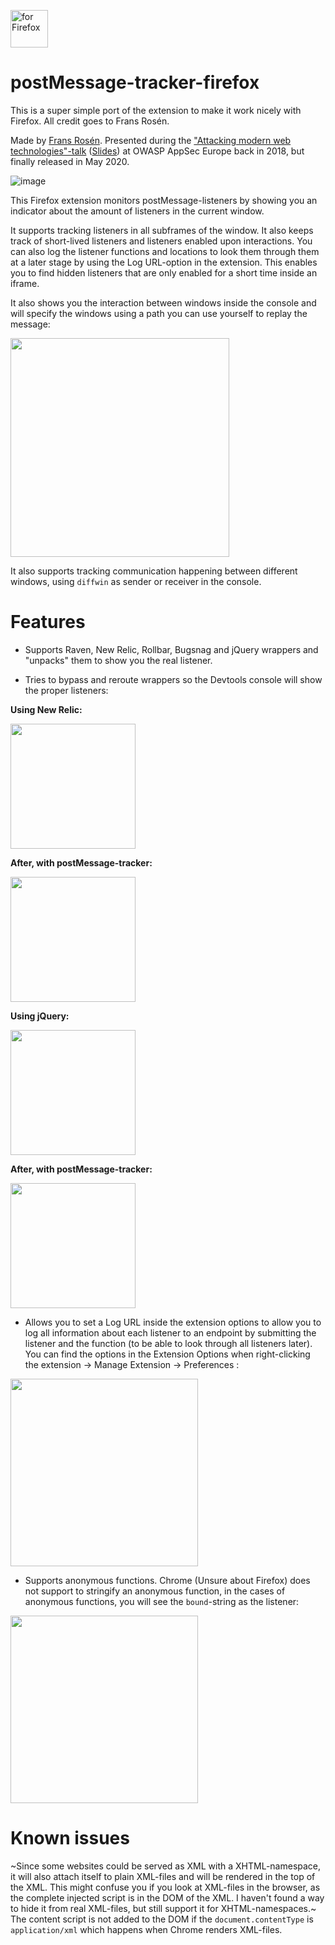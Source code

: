 [<img src="https://blog.mozilla.org/addons/files/2020/04/get-the-addon-fx-apr-2020.svg" alt="for Firefox" height="60px">](https://addons.mozilla.org/en-US/firefox/addon/postmessage-tracker-f/)

# postMessage-tracker-firefox

This is a super simple port of the extension to make it work nicely with Firefox. All credit goes to Frans Rosén.

Made by [Frans Rosén](https://twitter.com/fransrosen). Presented during the ["Attacking modern web technologies"-talk](https://www.youtube.com/watch?v=oJCCOnF25JU) ([Slides](https://speakerdeck.com/fransrosen/owasp-appseceu-2018-attacking-modern-web-technologies)) at OWASP AppSec Europe back in 2018, but finally released in May 2020. 

![image](https://github.com/ACK-J/postMessage-tracker-firefox/assets/60232273/51c0ea24-b42b-4dcf-bbc2-52ef2dce0dfb)


This Firefox extension monitors postMessage-listeners by showing you an indicator about the amount of listeners in the current window.

It supports tracking listeners in all subframes of the window. It also keeps track of short-lived listeners and listeners enabled upon interactions. You can also log the listener functions and locations to look them through them at a later stage by using the Log URL-option in the extension. This enables you to find hidden listeners that are only enabled for a short time inside an iframe.

It also shows you the interaction between windows inside the console and will specify the windows using a path you can use yourself to replay the message:

<img src="https://github.com/fransr/postMessage-tracker/raw/docs-images/images/console.png" width="350" />

It also supports tracking communication happening between different windows, using `diffwin` as sender or receiver in the console.

# Features

* Supports Raven, New Relic, Rollbar, Bugsnag and jQuery wrappers and "unpacks" them to show you the real listener.

* Tries to bypass and reroute wrappers so the Devtools console will show the proper listeners:

**Using New Relic:**

<img src="https://github.com/fransr/postMessage-tracker/raw/docs-images/images/before.png" width="200" />

**After, with postMessage-tracker:**

<img src="https://github.com/fransr/postMessage-tracker/raw/docs-images/images/after.png" width="200" />

**Using jQuery:**

<img src="https://github.com/fransr/postMessage-tracker/raw/docs-images/images/before-jquery.png" width="200" />

**After, with postMessage-tracker:**

<img src="https://github.com/fransr/postMessage-tracker/raw/docs-images/images/after-jquery.png" width="200" />

* Allows you to set a Log URL inside the extension options to allow you to log all information about each listener to an endpoint by submitting the listener and the function (to be able to look through all listeners later). You can find the options in the Extension Options when right-clicking the extension -> Manage Extension -> Preferences :

<img src="https://github.com/fransr/postMessage-tracker/raw/docs-images/images/options.png" width="300" />

* Supports anonymous functions. Chrome (Unsure about Firefox) does not support to stringify an anonymous function, in the cases of anonymous functions, you will see the `bound`-string as the listener:

<img src="https://github.com/fransr/postMessage-tracker/raw/docs-images/images/anonymous.png" width="300" />


# Known issues

~Since some websites could be served as XML with a XHTML-namespace, it will also attach itself to plain XML-files and will be rendered in the top of the XML. This might confuse you if you look at XML-files in the browser, as the complete injected script is in the DOM of the XML. I haven't found a way to hide it from real XML-files, but still support it for XHTML-namespaces.~ The content script is not added to the DOM if the `document.contentType` is `application/xml` which happens when Chrome renders XML-files.


